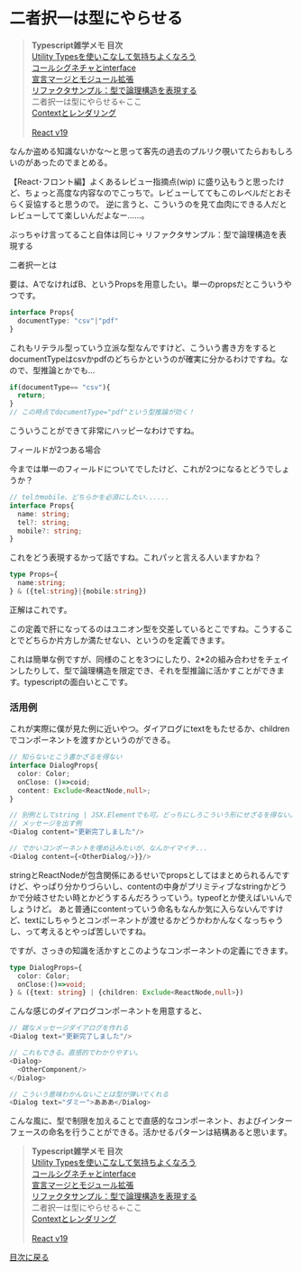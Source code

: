 # 二者択一は型にやらせる

> **Typescript雑学メモ 目次**<br>
> [Utility Typesを使いこなして気持ちよくなろう](./util.md)<br>
> [コールシグネチャとinterface](./call.md)<br>
> [宣言マージとモジュール拡張](./merge.md)<br>
> [リファクタサンプル：型で論理構造を表現する](./struct.md)<br>
> 二者択一は型にやらせる←ここ<br>
> [Contextとレンダリング](./context.md)<br>
> <br>
> [React v19](./v19.md)

なんか盗める知識ないかな～と思って客先の過去のプルリク覗いてたらおもしろいのがあったのでまとめる。

【React･フロント編】よくあるレビュー指摘点(wip) に盛り込もうと思ったけど、ちょっと高度な内容なのでこっちで。レビューしててもこのレベルだとおそらく妥協すると思うので。
逆に言うと、こういうのを見て血肉にできる人だとレビューしてて楽しいんだよなー……。

ぶっちゃけ言ってること自体は同じ→
リファクタサンプル：型で論理構造を表現する 

二者択一とは

要は、AでなければB、というPropsを用意したい。単一のpropsだとこういうやつです。

```typescript
interface Props{
  documentType: "csv"|"pdf"
}
```
これもリテラル型っていう立派な型なんですけど、こういう書き方をするとdocumentTypeはcsvかpdfのどちらかというのが確実に分かるわけですね。なので、型推論とかでも…

```typescript
if(documentType== "csv"){
  return;
}
// この時点でdocumentType="pdf"という型推論が効く！
```
こういうことができて非常にハッピーなわけですね。

フィールドが2つある場合

今までは単一のフィールドについてでしたけど、これが2つになるとどうでしょうか？


```typescript
// telかmobile、どちらかを必須にしたい......
interface Props{
  name: string;
  tel?: string;
  mobile?: string;
}
```
これをどう表現するかって話ですね。これパッと言える人いますかね？

```typescript
type Props={
  name:string;
} & ({tel:string}|{mobile:string})
```
正解はこれです。

この定義で肝になってるのはユニオン型を交差しているとこですね。こうすることでどちらか片方しか満たせない、というのを定義できます。

これは簡単な例ですが、同様のことを3つにしたり、2*2の組み合わせをチェインしたりして、型で論理構造を限定でき、それを型推論に活かすことができます。typescriptの面白いとこです。

### 活用例

これが実際に僕が見た例に近いやつ。ダイアログにtextをもたせるか、childrenでコンポーネントを渡すかというのができる。


```typescript
// 知らないとこう書かざるを得ない
interface DialogProps{
  color: Color;
  onClose: ()=>coid;
  content: Exclude<ReactNode,null>;
}

// 別例としてstring | JSX.Elementでも可。どっちにしろこういう形にせざるを得ない。
// メッセージを出す例
<Dialog content="更新完了しました"/>

// でかいコンポーネントを埋め込みたいが、なんかイマイチ...
<Dialog content={<OtherDialog/>}}/>
```
stringとReactNodeが包含関係にあるせいでpropsとしてはまとめられるんですけど、やっぱり分かりづらいし、contentの中身がプリミティブなstringかどうかで分岐させたい時とかどうするんだろうっていう。typeofとか使えばいいんでしょうけど。
あと普通にcontentっていう命名もなんか気に入らないんですけど、textにしちゃうとコンポーネントが渡せるかどうかわかんなくなっちゃうし、って考えるとやっぱ苦しいですね。

 

ですが、さっきの知識を活かすとこのようなコンポーネントの定義にできます。


```typescript
type DialogProps={
  color: Color;
  onClose:()=>void;
} & ({text: string} | {children: Exclude<ReactNode,null>})
```
こんな感じのダイアログコンポーネントを用意すると、


```typescript
// 雑なメッセージダイアログを作れる
<Dialog text="更新完了しました"/>

// これもできる。直感的でわかりやすい。
<Dialog>
  <OtherComponent/>
</Dialog>

// こういう意味わかんないことは型が弾いてくれる
<Dialog text="ダミー">あああ</Dialog>
```
こんな風に、型で制限を加えることで直感的なコンポーネント、およびインターフェースの命名を行うことができる。活かせるパターンは結構あると思います。

> **Typescript雑学メモ 目次**<br>
> [Utility Typesを使いこなして気持ちよくなろう](./util.md)<br>
> [コールシグネチャとinterface](./call.md)<br>
> [宣言マージとモジュール拡張](./merge.md)<br>
> [リファクタサンプル：型で論理構造を表現する](./struct.md)<br>
> 二者択一は型にやらせる←ここ<br>
> [Contextとレンダリング](./context.md)<br>
> <br>
> [React v19](./v19.md)

[目次に戻る](../README.md)
